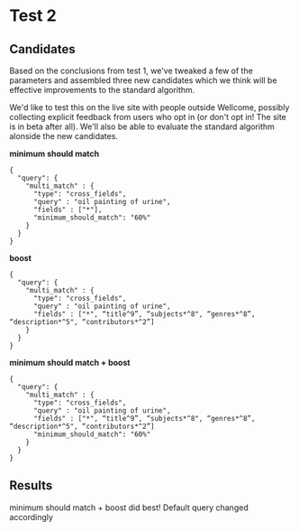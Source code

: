 # Test 2

## Candidates

Based on the conclusions from test 1, we've tweaked a few of the parameters and assembled three new candidates which we think will be effective improvements to the standard algorithm.

We'd like to test this on the live site with people outside Wellcome, possibly collecting explicit feedback from users who opt in (or don't opt in! The site is in beta after all). We'll also be able to evaluate the standard algorithm alonside the new candidates.

**minimum should match**

```
{
  "query": {
    "multi_match" : {
      "type": "cross_fields",
      "query" : "oil painting of urine",
      "fields" : ["*"],
      "minimum_should_match": "60%"
    }
  }
}
```

**boost**

```
{
  "query": {
    "multi_match" : {
      "type": "cross_fields",
      "query" : "oil painting of urine",
      "fields" : ["*", “title^9”, “subjects*^8", “genres*^8”, “description*^5", “contributors*^2”]
    }
  }
}
```

**minimum should match + boost**

```
{
  "query": {
    "multi_match" : {
      "type": "cross_fields",
      "query" : "oil painting of urine",
      "fields" : ["*", “title^9”, “subjects*^8", “genres*^8”, “description*^5", “contributors*^2”]
      "minimum_should_match": "60%"
    }
  }
}
```

## Results

minimum should match + boost did best! Default query changed accordingly
